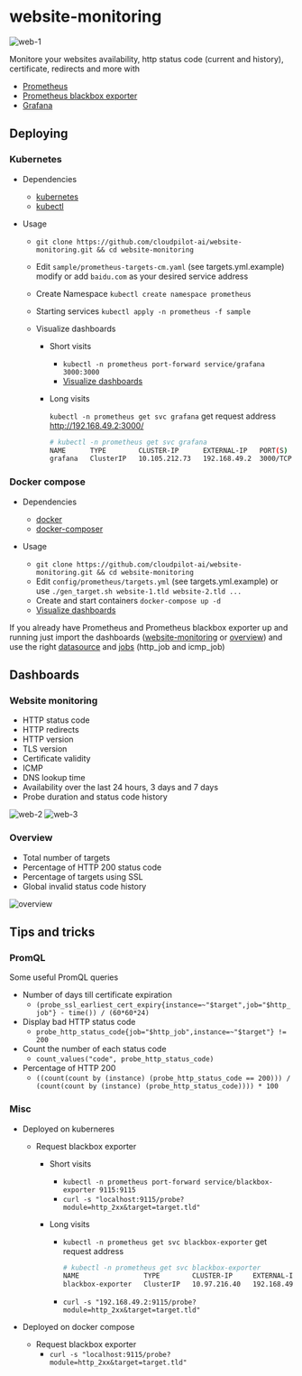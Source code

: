 # website-monitoring

![web-1](screenshots/website-monitoring_1.png)

Monitore your websites availability, http status code (current and history), certificate, redirects and more with

* [Prometheus](https://github.com/prometheus/prometheus)
* [Prometheus blackbox exporter](https://github.com/prometheus/blackbox_exporter)
* [Grafana](https://github.com/grafana/grafana)

## Deploying

### Kubernetes

- Dependencies

  * [kubernetes](https://kubernetes.io/)
  * [kubectl](https://kubernetes.io/docs/tasks/tools/)

- Usage

  * `git clone https://github.com/cloudpilot-ai/website-monitoring.git && cd website-monitoring`
  * Edit `sample/prometheus-targets-cm.yaml` (see targets.yml.example) modify or add `baidu.com` as your desired service address
  * Create Namespace `kubectl create namespace prometheus`
  * Starting services `kubectl apply -n prometheus -f sample`
  * Visualize dashboards

    - Short visits

      * `kubectl -n prometheus port-forward service/grafana 3000:3000`
      * [Visualize dashboards](http://localhost:3000)

    - Long visits

      `kubectl -n prometheus get svc grafana` get request address http://192.168.49.2:3000/
      ```bash
      # kubectl -n prometheus get svc grafana
      NAME      TYPE        CLUSTER-IP      EXTERNAL-IP   PORT(S)    AGE
      grafana   ClusterIP   10.105.212.73   192.168.49.2  3000/TCP   9m51s
      ```

### Docker compose

- Dependencies

  * [docker](https://docs.docker.com/install/)
  * [docker-composer](https://docs.docker.com/compose/install/)

- Usage

  * `git clone https://github.com/cloudpilot-ai/website-monitoring.git && cd website-monitoring`
  * Edit `config/prometheus/targets.yml` (see targets.yml.example) or use `./gen_target.sh website-1.tld website-2.tld ...`
  * Create and start containers `docker-compose up -d`
  * [Visualize dashboards](http://localhost:3000/)

If you already have Prometheus and Prometheus blackbox exporter up and running just import the dashboards ([website-monitoring](dashboards/website-monitoring.json) or [overview](dashboards/overview.json)) and use the right [datasource](screenshots/import.png) and [jobs](screenshots/import.png) (http_job and icmp_job)

## Dashboards

###  Website monitoring

* HTTP status code
* HTTP redirects
* HTTP version
* TLS version
* Certificate validity
* ICMP
* DNS lookup time
* Availability over the last 24 hours, 3 days and 7 days
* Probe duration and status code history

![web-2](screenshots/website-monitoring_2.png)
![web-3](screenshots/website-monitoring_3.png)

### Overview

* Total number of targets
* Percentage of HTTP 200 status code
* Percentage of targets using SSL
* Global invalid status code history

![overview](screenshots/overview_1.png)

## Tips and tricks

### PromQL

Some useful PromQL queries

* Number of days till certificate expiration
  * `(probe_ssl_earliest_cert_expiry{instance=~"$target",job="$http_job"} - time()) / (60*60*24)`
* Display bad HTTP status code
  * `probe_http_status_code{job="$http_job",instance=~"$target"} != 200`
* Count the number of each status code
  * `count_values("code", probe_http_status_code)`
* Percentage of HTTP 200
  * `((count(count by (instance) (probe_http_status_code == 200))) / (count(count by (instance) (probe_http_status_code)))) * 100`

### Misc

- Deployed on kuberneres
  * Request blackbox exporter
    - Short visits
      * `kubectl -n prometheus port-forward service/blackbox-exporter 9115:9115`
      * `curl -s "localhost:9115/probe?module=http_2xx&target=target.tld"`

    - Long visits

      * `kubectl -n prometheus get svc blackbox-exporter` get request address
        ```bash
        # kubectl -n prometheus get svc blackbox-exporter
        NAME                TYPE        CLUSTER-IP     EXTERNAL-IP   PORT(S)    AGE
        blackbox-exporter   ClusterIP   10.97.216.40   192.168.49.2  9115/TCP   6m20s
        ```
      * `curl -s "192.168.49.2:9115/probe?module=http_2xx&target=target.tld"`

- Deployed on docker compose

  * Request blackbox exporter
    * `curl -s "localhost:9115/probe?module=http_2xx&target=target.tld"`
